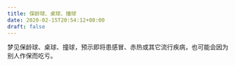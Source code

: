 ```yaml
---
title: 保龄球、桌球、撞球
date: 2020-02-15T20:54:12+08:00
draft: false
---
```


梦见保龄球、桌球、撞球，预示即将患感冒、赤热或其它流行疾病，也可能会因为别人作保而吃亏。